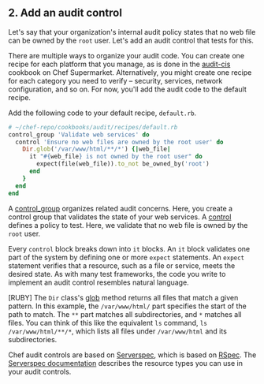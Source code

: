 ## 2. Add an audit control

Let's say that your organization's internal audit policy states that no web file can be owned by the `root` user. Let's add an audit control that tests for this.

There are multiple ways to organize your audit code. You can create one recipe for each platform that you manage, as is done in the [audit-cis](https://supermarket.chef.io/cookbooks/audit-cis) cookbook on Chef Supermarket. Alternatively, you might create one recipe for each category you need to verify &ndash; security, services, network configuration, and so on. For now, you'll add the audit code to the default recipe.

Add the following code to your default recipe, <code class="file-path">default.rb</code>.

```ruby
# ~/chef-repo/cookbooks/audit/recipes/default.rb
control_group 'Validate web services' do
  control 'Ensure no web files are owned by the root user' do
    Dir.glob('/var/www/html/**/*') {|web_file|
      it "#{web_file} is not owned by the root user" do
        expect(file(web_file)).to_not be_owned_by('root')
      end
    }
  end
end
```

A [control_group](https://docs.chef.io/dsl_recipe.html#control-group) organizes related audit concerns. Here, you create a control group that validates the state of your web services. A [control](https://docs.chef.io/dsl_recipe.html#control) defines a policy to test. Here, we validate that no web file is owned by the `root` user.

Every `control` block breaks down into `it` blocks. An `it` block validates one part of the system by defining one or more `expect` statements. An `expect` statement verifies that a resource, such as a file or service, meets the desired state. As with many test frameworks, the code you write to implement an audit control resembles natural language.

[RUBY] The `Dir` class's [glob](http://ruby-doc.org/core-2.2.0/Dir.html#method-c-glob) method returns all files that match a given pattern. In this example, the `/var/www/html/` part specifies the start of the path to match. The `**` part matches all subdirectories, and `*` matches all files. You can think of this like the equivalent `ls` command, `ls /var/www/html/**/*`, which lists all files under <code class="file-path">/var/www/html</code> and its subdirectories.

Chef audit controls are based on [Serverspec](http://serverspec.org), which is based on [RSpec](http://rspec.info). The [Serverspec documentation](http://serverspec.org/resource_types.html) describes the resource types you can use in your audit controls.
